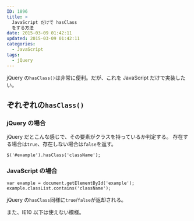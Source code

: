 ```yaml
---
ID: 1896
title: >
  JavaScript だけで hasClass
  をする方法
date: 2015-03-09 01:42:11
updated: 2015-03-09 01:42:11
categories:
  - JavaScript
tags:
  - jQuery
---
```


jQuery の<code>hasClass()</code>は非常に便利。だが、これを JavaScript だけで実装したい。

<!--more-->
<h2>ぞれぞれの<code>hasClass()</code></h2>
<h3>jQuery の場合</h3>
jQuery だとこんな感じで、その要素がクラスを持っているか判定する。
存在する場合は<code>true</code>、存在しない場合は<code>false</code>を返す。 
<pre class="javascript"><code>$('#example').hasClass('className');</code></pre>

<h3>JavaScript の場合</h3>
<pre class="javascript"><code>var example = document.getElementById('example');
example.classList.contains('className');</code></pre>
jQuery の<code>hasClass</code>同様に<code>true</code>/<code>false</code>が返却される。

また、IE10 以下は使えない模様。

